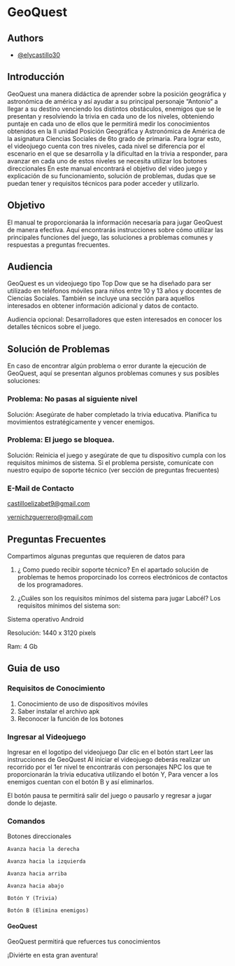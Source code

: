 # GeoQuest





## Authors

- [@elycastillo30](https://www.github.com/el)


## Introducción
GeoQuest una manera didáctica de aprender sobre la posición geográfica y astronómica de américa y así ayudar a su principal personaje “Antonio“ a llegar a su destino venciendo los distintos obstáculos, enemigos que se le presentan y resolviendo la trivia en cada uno de los niveles, obteniendo puntaje en cada uno de ellos que le permitirá medir los conocimientos obtenidos en la II unidad Posición Geográfica y Astronómica de América de la asignatura Ciencias Sociales de 6to grado de primaria.
Para lograr esto, el videojuego cuenta con tres niveles, cada nivel se diferencia por el escenario en el que se desarrolla y la dificultad en la trivia a responder, para avanzar en cada uno de estos niveles se necesita utilizar los botones direccionales
En este manual encontrará el objetivo del video juego y explicación de su funcionamiento, solución de problemas, dudas que se puedan tener y requisitos técnicos para poder acceder y utilizarlo.

## Objetivo
El manual te proporcionaráa la información necesaria para jugar GeoQuest de manera efectiva. Aquí encontrarás instrucciones sobre cómo utilizar las principales funciones del juego, las soluciones a problemas comunes y respuestas a preguntas frecuentes.
## Audiencia
GeoQuest es un videojuego tipo Top Dow que se ha diseñado para ser utilizado en teléfonos móviles para niños entre 10 y 13 años y docentes de Ciencias Sociales.
También se incluye una sección para aquellos interesados en obtener información adicional y datos de contacto.

Audiencia opcional: Desarrolladores que esten interesados en conocer los detalles técnicos sobre el juego.
## Solución de Problemas


En caso de encontrar algún problema o error durante la ejecución de GeoQuest, aquí se presentan algunos problemas comunes y sus posibles soluciones:
### Problema: No pasas al siguiente nivel 
Solución: Asegúrate de haber completado la trivia educativa. Planifica tu movimientos estratégicamente y vencer enemigos.

### Problema: El juego se bloquea.
Solución: Reinicia el juego y asegúrate de que tu dispositivo cumpla con los requisitos mínimos de sistema. Si el problema persiste, comunícate con nuestro equipo de soporte técnico (ver sección de preguntas frecuentes)

### E-Mail de Contacto
castilloelizabet9@gmail.com

vernichzguerrero@gmail.com
## Preguntas Frecuentes
Compartimos algunas preguntas que requieren de datos para 

1. ¿ Como puedo recibir soporte técnico?
En el apartado solución de problemas te hemos proporcinado los correos electrónicos de contactos de los programadores.

2. ¿Cuáles son los requisitos mínimos del sistema para jugar Labcél? Los requisitos mínimos del sistema son:

Sistema operativo Android

Resolución: 1440 x 3120 pixels

Ram: 4 Gb
## Guia de uso
### Requisitos de Conocimiento 
1)	Conocimiento de uso de dispositivos móviles
2)	Saber instalar el archivo apk
3)	Reconocer la función de los botones

### Ingresar al Videojuego
Ingresar en el logotipo del videojuego
Dar clic en el botón start
Leer las instrucciones de GeoQuest
Al iniciar el videojuego deberás realizar un recorrido por el 1er nivel te encontrarás con personajes NPC los que te proporcionarán la trivia educativa utilizando el botón Y, Para vencer a los enemigos cuentan con el botón B y así eliminarlos.

El botón pausa te permitirá salir del juego o pausarlo y regresar a jugar donde lo dejaste.
### Comandos

Botones direccionales

	Avanza hacia la derecha

	Avanza hacia la izquierda

	Avanza hacia arriba

	Avanza hacia abajo

    Botón Y (Trivia)
    
    Botón B (Elimina enemigos)

#### GeoQuest

GeoQuest permitirá que refuerces tus conocimientos

¡Diviérte en esta gran aventura!
